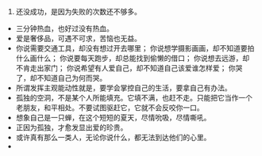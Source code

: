 1. 还没成功，是因为失败的次数还不够多。
* 三分钟热血，也好过没有热血。
* 爱是奢侈品，可遇不可求，苦恼也无益。
* 你说需要交通工具，却没有想过开去哪里；
你说想学摄影画画，却不知道要拍什么画什么；
你说要每天跑步，却总能找到偷懒的借口；
你说想去远游，却不肯走出家门；
你说希望有人爱自己，却不知道自己该爱谁怎样爱；
你哭了，却不知道自己为何而哭。
* 所谓发挥主观能动性就是，要学会掌控自己的生活，要拿自己有办法。
* 孤独的空洞，不是某个人所能填充。它填不满，也赶不走。只能把它当作一个老朋友，和平相处。不要试图驱赶它，它就不会反咬你一口。
* 想象自己是一只蝉，在这个短短的夏天，尽情吮吸，尽情嘶吼。
* 正因为孤独，才愈发显出爱的珍贵。
* 或许真有那么一类人，无论你说什么，都无法到达他们的心里。
*
